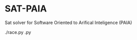 # SAT-PAIA
Sat solver for Software Oriented to Arifical Inteligence (PAIA)



./race.py <benchmarksDirectory> <salsolvername>.py
